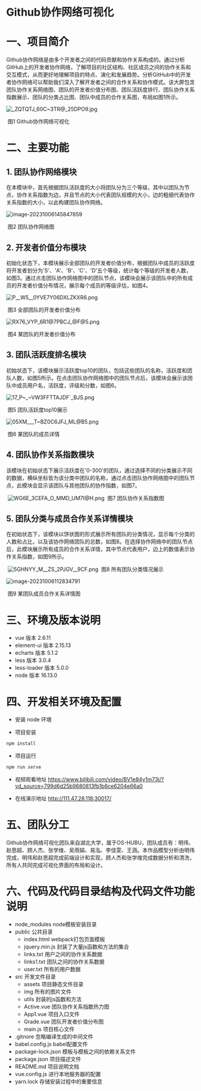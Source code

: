 # Github协作网络可视化

# 一、项目简介

Github协作网络是由多个开发者之间的代码贡献和协作关系构成的。通过分析GitHub上的开发者协作网络，了解项目的社区结构、社区成员之间的协作关系和交互模式，从而更好地理解项目的特点、演化和发展趋势。分析GitHub中的开发者协作网络可以帮助我们深入了解开发者之间的合作关系和协作模式。该大屏包含团队协作关系网络图、团队的开发者价值分布图、团队活跃度排行、团队协作关系指数展示、团队的分类占比图、团队中成员的合作关系图，布局如图1所示。

![_ZQTQTJ_60C~3TR@_25DPO9.jpg](https://s2.loli.net/2023/10/07/PzqCjOcma3lypbh.jpg)

​                                                                                       图1 Github协作网络可视化

# 二、主要功能

## 1. 团队协作网络模块

在本模块中，首先根据团队活跃度的大小将团队分为三个等级，其中以团队为节点，协作关系指数为边，并且节点的大小代表团队规模的大小，边的粗细代表协作关系指数的大小，以此构建团队协作网络。

![image-20231006145847859](https://s2.loli.net/2023/10/06/3tnKwShbFviHVz6.png)

​                                                                                                  图2 团队协作网络图

## 2. 开发者价值分布模块

初始化状态下，本模块展示全部团队的开发者价值分布，根据团队中成员的活跃度将开发者划分为'S'、'A'、'B'、'C'、'D'五个等级，统计每个等级的开发者人数，如图3。通过点击团队协作网络图中的团队节点，该模块会展示该团队中的所有成员的开发者价值分布情况，展示每个成员的等级评估，如图4。

![P__W5__0YVE7Y06DXLZKXR6.png](https://s2.loli.net/2023/10/07/T4ScgwjHq2uhQto.png)

​                                                                                        图3 全部团队的开发者价值分布

![RX76_VYP_6R1@7PBCJ_@F@5.png](https://s2.loli.net/2023/10/07/mnyg1KZspOuWlTi.png)

​                                                                                       图4 某团队的开发者价值分布

## 3. 团队活跃度排名模块

初始状态下，该模块展示活跃度top10的团队，包括这些团队的名称，活跃度和团队人数，如图5所示。在点击团队协作网络图中的团队节点后，该模块会展示该团队中成员用户名，活跃度，评级和分数，如图6。

![17_P~_~VW3FFTTAJDF`_BJS.png](https://s2.loli.net/2023/10/07/fkPUz7sXFVKAc9Z.png)

​                                                                                           图5 团队活跃度top10展示

![05XM___T~BZ0C6JFJ_ML@B5.png](https://s2.loli.net/2023/10/07/KkHbuoz3YTEDR2a.png)

​                                                                                              图6 某团队的成员详情

## 4. 团队协作关系指数模块

该模块在初始状态下展示活跃度在'0-300'的团队，通过选择不同的分类展示不同的数据，横纵坐标皆为该分类中团队的名称，通过点击团队协作网络图中的团队节点，此模块会显示该团队与其他团队的协作指数，如图7。

​                                                               ![WG6E_3CEFA_O_MMD_UM7I@H.png](https://s2.loli.net/2023/10/07/KtXWGefiV4jJPYS.png)
​                                                                                              图7 团队协作关系指数图

## 5. 团队分类与成员合作关系详情模块

在初始状态下，该模块以饼状图的形式展示所有团队的分类情况，显示每个分类的人数和占比，以及该协作网络团队的总数，如图8。在选择协作网络中的团队节点后，此模块展示所有成员的合作关系详情，其中节点代表用户，边上的数值表示协作关系指数，如图9所示。

​                                                               ![5GHNYY_M__ZS_2PJGV__9CF.png](https://s2.loli.net/2023/10/07/3Y9xOKjF6SVZknC.png)
​                                                                                             图8 所有团队分类情况展示

![image-20231006112834791](https://s2.loli.net/2023/10/06/buHvyGUeqjiWlxp.png)

​                                                                                      图9 某团队成员合作关系详情图



# 三、环境及版本说明

* vue 版本 2.6.11
* element-ui 版本 2.15.13
* echarts 版本 5.1.2
* less 版本 3.0.4
* less-loader 版本 5.0.0
* node 版本 16.13.0

# 四、开发相关环境及配置

* 安装 node 环境

* 项目安装

```JavaScript
npm install
```

* 项目运行

```JavaScript
npm run serve
```
* 视频观看地址
https://www.bilibili.com/video/BV1e84y1m73j/?vd_source=799d6d25b9680813fb1b6ce6204e66a0

* 在线演示地址
http://111.47.28.118:30017/




# 五、团队分工

Github协作网络可视化团队来自湖北大学，属于OS-HUBU，团队成员有：明伟、赵思超、顾人杰、张学维、吴雨娟、易泓、李佳雯、王涵。本作品模型分析由明伟完成，明伟和赵思超完成前端设计和实现，顾人杰和张学维完成数据分析和清洗，所有人共同完成可视化界面的布局和设计。

# 六、代码及代码目录结构及代码文件功能说明

* node_modules node模板安装目录
* public 公共目录
  * index.html webpack打包页面模板
  * jquery.min.js 封装了大量js函数和方法的集合
  * links.txt 用户之间的协作关系数据
  * links1.txt 团队之间的协作关系数据
  * user.txt 所有的用户数据
* src 开发文件目录
  * assets 项目静态文件目录
  * img 所有的图片文件
  * utils 封装的js函数和方法
  * Active.vue 团队协作关系指数热力图
  * App1.vue 项目入口文件
  * Grade.vue 团队开发者价值分布图
  * main.js 项目核心文件
* .gitnore 忽略编译生成的中间文件
* babel.config.js babel配置文件
* package-lock.json 模板与模板之间的依赖关系文件
* package.json 项目描述文件
* README.md 项目说明文档
* vue.config.js 进行本地服务器的配置
* yarn.lock 存储安装过程中的重要信息